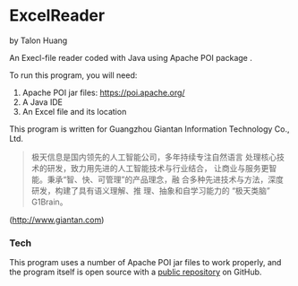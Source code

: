 # ExcelReader
by Talon Huang

An Execl-file reader coded with Java using Apache POI package .

To run this program, you will need:
1) Apache POI jar files: https://poi.apache.org/
2) A Java IDE
3) An Excel file and its location

This program is written for Guangzhou Giantan Information Technology Co., Ltd.

> 极天信息是国内领先的人工智能公司，多年持续专注自然语言
> 处理核心技术的研发，致力用先进的人工智能技术与行业结合，
> 让商业与服务更智能。秉承“智、快、可管理”的产品理念，融
> 合多种先进技术与方法，深度研发，构建了具有语义理解、推
> 理、抽象和自学习能力的 “极天类脑” G1Brain。

(http://www.giantan.com)

### Tech

This program uses a number of Apache POI jar files to work properly, and the program itself is open source with a [public repository][dill] on GitHub.

   [dill]: <https://github.com/PeaNuT0T/ExcelReader>
